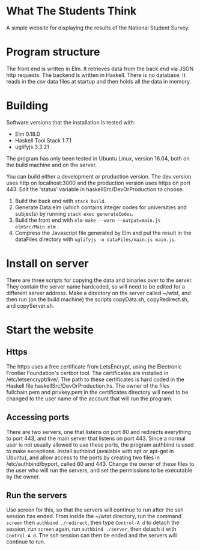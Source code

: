 # What The Students Think

A simple website for displaying the results of the National Student Survey.

# Program structure

The front end is written in Elm.  It retrieves data from the back end via JSON http requests.  The backend is written in Haskell.  There is no database.  It reads in the csv data files at startup and then holds all the data in memory.

# Building

Software versions that the installation is tested with:

+ Elm 0.18.0
+ Haskell Tool Stack 1.7.1
+ uglifyjs 3.3.21

The program has only been tested in Ubuntu Linux, version 16.04, both on the build machine and on the server.

You can build either a development or production version.  The dev version uses http on localhost:3000 and the production version uses https on port 443.  Edit the 'status' variable in haskellSrc/DevOrProduction to choose.

1. Build the back end with ```stack build```. 
2. Generate Data.elm (which contains integer codes for universities and subjects) by running ```stack exec generateCodes```.
3. Build the front end with ```elm-make --warn --output=main.js elmSrc/Main.elm``` .
4. Compress the Javascript file generated by Elm and put the result in the dataFiles directory with ```uglifyjs -o dataFiles/main.js main.js```.

# Install on server

There are three scripts for copying the data and binaries over to the server.  They contain the server name hardcoded, so will need to be edited for a different server address.  Make a directory on the server called ~/wtst, and then run (on the build machine) the scripts copyData.sh, copyRedirect.sh, and copyServer.sh.

# Start the website

## Https

The https uses a free certificate from LetsEncrypt, using the Electronic Frontier Foundation's certbot tool.  The certificates are installed in /etc/letsencrypt/live/<domain>.  The path to these certificates is hard coded in the Haskell file haskellSrc/DevOrProduction.hs.  The owner of the files fullchain.pem and privkey.pem in the certificates directory will need to be changed to the user name of the account that will run the program.

## Accessing ports

There are two servers, one that listens on port 80 and redirects everything to port 443, and the main server that listens on port 443.  Since a normal user is not usually allowed to use these ports, the program authbind is used to make exceptions.  Install authbind (available with apt or apt-get in Ubuntu), and allow access to the ports by creating two files in /etc/authbind/byport, called 80 and 443.  Change the owner of these files to the user who will run the servers, and set the permissions to be executable by the owner.

## Run the servers

Use screen for this, so that the servers will continue to run after the ssh session has ended.  From inside the ~/wtst directory, run the command ```screen``` then ```authbind ./redirect```, then type ```Control-A d``` to detach the session, run ```screen``` again, run ```authbind ./server```, then detach it with ```Control-A d```.  The ssh session can then be ended and the servers will continue to run.
